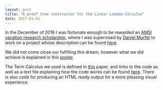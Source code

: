 ```yaml
---
layout: post
title: "A proof tree constructor for the Linear Lambda Calculus"
date: 2017-01-01
---
```


In the December of 2016 I was fortunate enough to be rewarded an <a href = "https://vrs.amsi.org.au/about/"> AMSI vacation research scholarship</a>, where I was supervised by <a href = "http://www.therisingsea.org/">Daniel Murfet</a> to work on a project whose description can be found <a href = "https://WilliamTroiani.github.io/pdfs/ResearchProject.pdf">here</a>.

We did not come close our fulfilling this dream, however what we did achieve is explained in this <a href = "https://WilliamTroiani.github.io/pdfs/Poster.pdf">poster</a>.

The Term Calculus we used is defined in <a href = "https://www.dpmms.cam.ac.uk/~martin/Research/Pub91-00/bbdphtlca93.pdf">this</a> paper, and links to the code as well as a text file explaining how the code works can be found <a href = "https://github.com/WilliamTroiani/linearlambdacalculus/tree/master/Working%20code">here</a>. There is also code for producing an HTML ready output for a more pleasing visual experience.
